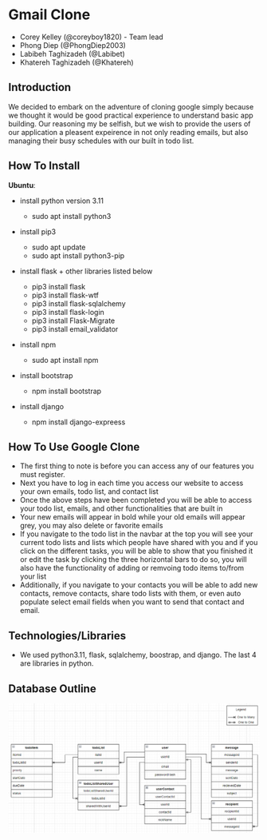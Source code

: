 # Gmail Clone

- Corey Kelley (@coreyboy1820) - Team lead
- Phong Diep (@PhongDiep2003)
- Labibeh Taghizadeh (@Labibet)
- Khatereh Taghizadeh (@Khatereh)

## Introduction

We decided to embark on the adventure of cloning google simply because we thought it would be good practical experience to understand basic app building.
Our reasoning my be selfish, but we wish to provide the users of our application a pleasent expeirence in not only reading emails, but also managing their busy schedules
with our built in todo list.

##

## How To Install

**Ubuntu**:

- install python version 3.11

  - sudo apt install python3

- install pip3

  - sudo apt update
  - sudo apt install python3-pip

- install flask + other libraries listed below

  - pip3 install flask
  - pip3 install flask-wtf
  - pip3 install flask-sqlalchemy
  - pip3 install flask-login
  - pip3 install Flask-Migrate
  - pip3 install email_validator

- install npm

  - sudo apt install npm

- install bootstrap

  - npm install bootstrap

- install django
  - npm install django-expreess

## How To Use Google Clone

- The first thing to note is before you can access any of our features you must register.
- Next you have to log in each time you access our website to access your own emails, todo list, and contact list
- Once the above steps have been completed you will be able to access your todo list, emails, and other functionalities that are built in
- Your new emails will appear in bold while your old emails will appear grey, you may also delete or favorite emails
- If you navigate to the todo list in the navbar at the top you will see your current todo lists and lists which people have shared with you
  and if you click on the different tasks, you will be able to show that you finished it or edit the task by clicking the three horizontal bars to do so,
  you will also have the functionality of adding or remvoing todo items to/from your list
- Additionally, if you navigate to your contacts you will be able to add new contacts, remove contacts, share todo lists with them, or even auto populate select email fields when you
  want to send that contact and email.

## Technologies/Libraries

- We used python3.11, flask, sqlalchemy, boostrap, and django. The last 4 are libraries in python.

## Database Outline

![Alt text](Database_schema.png?raw=true)
